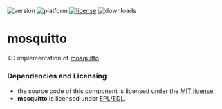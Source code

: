 ![version](https://img.shields.io/badge/version-20%2B-E23089)
![platform](https://img.shields.io/static/v1?label=platform&message=mac-intel%20|%20mac-arm%20|%20win-64&color=blue)
[![license](https://img.shields.io/github/license/miyako/mosquitto)](LICENSE)
![downloads](https://img.shields.io/github/downloads/miyako/mosquitto/total)

# mosquitto
4D implementation of [mosquitto](https://mosquitto.org)

### Dependencies and Licensing

* the source code of this component is licensed under the [MIT license](https://github.com/miyako/4d-plugin-soci/blob/master/LICENSE).
* **mosquitto** is licensed under [EPL/EDL](https://github.com/eclipse-mosquitto/mosquitto/blob/master/LICENSE.txt).  
